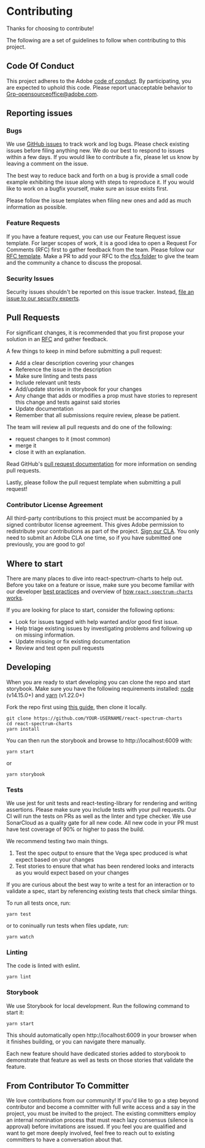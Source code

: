 # Contributing

Thanks for choosing to contribute!

The following are a set of guidelines to follow when contributing to this project.

## Code Of Conduct

This project adheres to the Adobe [code of conduct](./CODE_OF_CONDUCT.md). By participating,
you are expected to uphold this code. Please report unacceptable behavior to
[Grp-opensourceoffice@adobe.com](mailto:Grp-opensourceoffice@adobe.com).

## Reporting issues

### Bugs

We use [GitHub issues](https://github.com/adobe/react-spectrum-charts/issues) to track work and log bugs. Please check existing issues before filing anything new. We do our best to respond to issues within a few days. If you would like to contribute a fix, please let us know by leaving a comment on the issue.

The best way to reduce back and forth on a bug is provide a small code example exhibiting the issue along with steps to reproduce it. If you would like to work on a bugfix yourself, make sure an issue exists first.

Please follow the issue templates when filing new ones and add as much information as possible.

### Feature Requests

If you have a feature request, you can use our Feature Request issue template. For larger scopes of work, it is a good idea to open a Request For Comments (RFC) first to gather feedback from the team. Please follow our [RFC template](./rfcs/template.md). Make a PR to add your RFC to the [rfcs folder](./rfcs/) to give the team and the community a chance to discuss the proposal.

### Security Issues

Security issues shouldn't be reported on this issue tracker. Instead, [file an issue to our security experts](https://helpx.adobe.com/security/alertus.html).

## Pull Requests

For significant changes, it is recommended that you first propose your solution in an [RFC](#feature-requests) and gather feedback.

A few things to keep in mind before submitting a pull request:

-   Add a clear description covering your changes
-   Reference the issue in the description
-   Make sure linting and tests pass
-   Include relevant unit tests
-   Add/update stories in storybook for your changes
  -   Any change that adds or modifies a prop must have stories to represent this change and tests against said stories
-   Update documentation
-   Remember that all submissions require review, please be patient.

The team will review all pull requests and do one of the following:

-   request changes to it (most common)
-   merge it
-   close it with an explanation.

Read GitHub's [pull request documentation](https://help.github.com/articles/about-pull-requests/) for more information on sending pull requests.

Lastly, please follow the pull request template when submitting a pull request!

### Contributor License Agreement

All third-party contributions to this project must be accompanied by a signed contributor
license agreement. This gives Adobe permission to redistribute your contributions
as part of the project. [Sign our CLA](https://opensource.adobe.com/cla.html). You
only need to submit an Adobe CLA one time, so if you have submitted one previously,
you are good to go!

## Where to start

There are many places to dive into react-spectrum-charts to help out. Before you take on a feature or issue, make sure you become familiar with our developer [best practices]() and overview of [how `react-spectrum-charts` works]().

If you are looking for place to start, consider the following options:

-   Look for issues tagged with help wanted and/or good first issue.
-   Help triage existing issues by investigating problems and following up on missing information.
-   Update missing or fix existing documentation
-   Review and test open pull requests

## Developing

When you are ready to start developing you can clone the repo and start storybook. Make sure you have the following requirements installed: [node](https://nodejs.org/) (v14.15.0+) and [yarn](https://yarnpkg.com/en/) (v1.22.0+)

Fork the repo first using [this guide](https://help.github.com/articles/fork-a-repo), then clone it locally.

```
git clone https://github.com/YOUR-USERNAME/react-spectrum-charts
cd react-spectrum-charts
yarn install
```

You can then run the storybook and browse to http://localhost:6009 with:

```
yarn start
```

or

```
yarn storybook
```

### Tests

We use jest for unit tests and react-testing-library for rendering and writing assertions. Please make sure you include tests with your pull requests. Our CI will run the tests on PRs as well as the linter and type checker. We use SonarCloud as a quality gate for all new code. All new code in your PR must have test coverage of 90% or higher to pass the build.

We recommend testing two main things.

1. Test the spec output to ensure that the Vega spec produced is what expect based on your changes
2. Test stories to ensure that what has been rendered looks and interacts as you would expect based on your changes

If you are curious about the best way to write a test for an interaction or to validate a spec, start by referencing existing tests that check similar things.

To run all tests once, run:

```
yarn test
```

or to coninually run tests when files update, run:

```
yarn watch
```

### Linting

The code is linted with eslint.

```
yarn lint
```

### Storybook

We use Storybook for local development. Run the following command to start it:

```
yarn start
```

This should automatically open http://localhost:6009 in your browser when it finishes building, or you can navigate there manually.

Each new feature should have dedicated stories added to storybook to demonstrate that feature as well as tests on those stories that validate the feature.

## From Contributor To Committer

We love contributions from our community! If you'd like to go a step beyond contributor and become a committer with full write access and a say in the project, you must be invited to the project. The existing committers employ an internal nomination process that must reach lazy consensus (silence is approval) before invitations are issued. If you feel you are qualified and want to get more deeply involved, feel free to reach out to existing committers to have a conversation about that.
